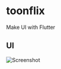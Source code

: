 # toonflix

Make UI with Flutter

## UI

![Screenshot](https://github.com/circleolami/synerex_toonflix/assets/100764111/ce0f9d0d-c25a-4848-b1e0-cbc6066c93f2)
